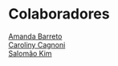 # Colaboradores

[Amanda Barreto](https://github.com/amandacbarreto)  
[Caroliny Cagnoni](https://github.com/cgcagnoni)  
[Salomão Kim](https://github.com/sekimzero)
